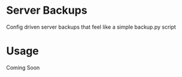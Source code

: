 # Server Backups

Config driven server backups that feel like a simple backup.py script

# Usage

Coming Soon
